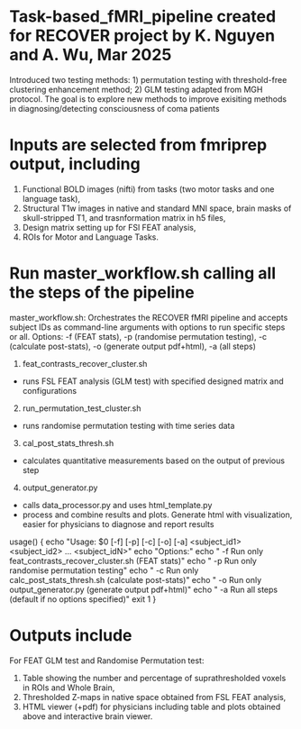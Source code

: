 # Task-based_fMRI_pipeline created for RECOVER project by K. Nguyen and A. Wu, Mar 2025
Introduced two testing methods: 1) permutation testing with threshold-free clustering enhancement method; 2) GLM testing adapted from MGH protocol. The goal is to explore new methods to improve exisiting methods in diagnosing/detecting consciousness of coma patients

# Inputs are selected from fmriprep output, including 
1) Functional BOLD images (nifti) from tasks (two motor tasks and one language task), 
2) Structural T1w images in native and standard MNI space, brain masks of skull-stripped T1, and trasnformation matrix in h5 files, 
3) Design matrix setting up for FSl FEAT analysis,
4) ROIs for Motor and Language Tasks.

# Run master_workflow.sh calling all the steps of the pipeline 
master_workflow.sh: Orchestrates the RECOVER fMRI pipeline and accepts subject IDs as command-line arguments with options to run specific steps or all.
 Options: -f (FEAT stats), -p (randomise permutation testing), -c (calculate post-stats),  -o (generate output pdf+html), -a (all steps)

1. feat_contrasts_recover_cluster.sh
- runs FSL FEAT analysis (GLM test) with specified designed matrix and configurations
2. run_permutation_test_cluster.sh
- runs randomise permutation testing with time series data
3. cal_post_stats_thresh.sh
- calculates quantitative measurements based on the output of previous step
4. output_generator.py
- calls data_processor.py and uses html_template.py
- process and combine results and plots. Generate html with visualization, easier for physicians to diagnose and report results

usage() {
    echo "Usage: $0 [-f] [-p] [-c] [-o] [-a] <subject_id1> <subject_id2> ... <subject_idN>"
    echo "Options:"
    echo "  -f    Run only feat_contrasts_recover_cluster.sh (FEAT stats)"
    echo "  -p    Run only randomise permutation testing"
    echo "  -c    Run only calc_post_stats_thresh.sh (calculate post-stats)"
    echo "  -o    Run only output_generator.py (generate output pdf+html)"
    echo "  -a    Run all steps (default if no options specified)"
    exit 1
}
# Outputs include 
For FEAT GLM test and Randomise Permutation test:
1) Table showing the number and percentage of suprathresholded voxels in ROIs and Whole Brain,
2) Thresholded Z-maps in native space obtained from FSL FEAT analysis, 
3) HTML viewer (+pdf) for physicians including table and plots obtained above and interactive brain viewer. 


